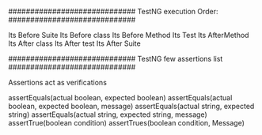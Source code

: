 #############################
TestNG execution Order:
#############################

Its Before Suite
Its Before class
Its Before Method
Its Test
Its AfterMethod
Its After class
Its After test
Its After Suite

#############################
TestNG few assertions list
#############################

Assertions act as verifications

assertEquals(actual boolean, expected boolean)
assertEquals(actual boolean, expected boolean, message)
assertEquals(actual string, expected string)
assertEquals(actual string, expected string, message)
assertTrue(boolean condition)
assertTrues(boolean condition, Message)

